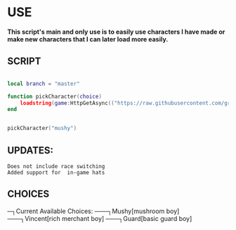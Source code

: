 # USE

**This script's main and only use is to easily use characters I have made or make new characters that I can later load more easily.**

## SCRIPT

```lua

local branch = "master"

function pickCharacter(choice)
    loadstring(game:HttpGetAsync(("https://raw.githubusercontent.com/grabbingLemons/makeChar/%s/characters/%s.lua"):format(branch, choice)), choice .. '.lua')()
end


pickCharacter("mushy")
```


## UPDATES:
    Does not include race switching
    Added support for  in-game hats


## CHOICES
   ─┐Current Available Choices:
    ───┐Mushy[mushroom boy]
    ───┐Vincent[rich merchant boy]
    ───┐Guard[basic guard boy]

    